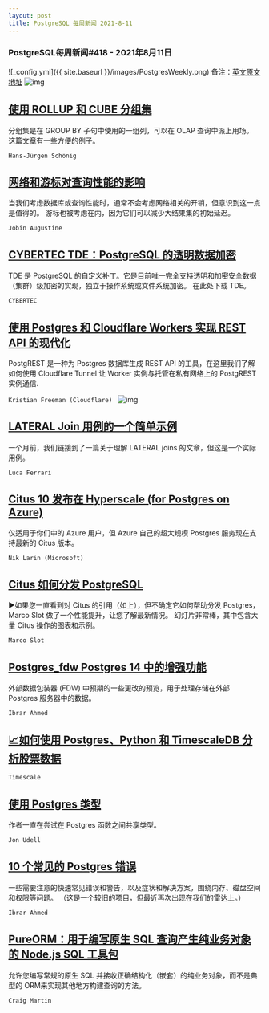 ```yaml
---
layout: post
title: PostgreSQL 每周新闻 2021-8-11
---
```

### PostgreSQL每周新闻#418 - 2021年8月11日
![_config.yml]({{ site.baseurl }}/images/PostgresWeekly.png)
备注：[英文原文地址](https://postgresweekly.com/issues/418)
![img](https://res.cloudinary.com/cpress/image/upload/w_1280,e_sharpen:60/qvdzgew7zremkq8iegut.jpg)
## [使用 ROLLUP 和 CUBE 分组集](https://postgresweekly.com/link/112230/web)
分组集是在 GROUP BY 子句中使用的一组列，可以在 OLAP 查询中派上用场。 这篇文章有一些方便的例子。


`Hans-Jürgen Schönig `
## [网络和游标对查询性能的影响](https://postgresweekly.com/link/112231/web)
当我们考虑数据库或查询性能时，通常不会考虑网络相关的开销，但意识到这一点是值得的。 游标也被考虑在内，因为它们可以减少大结果集的初始延迟。


`Jobin Augustine `
## [CYBERTEC TDE：PostgreSQL 的透明数据加密](https://postgresweekly.com/link/112232/web)
TDE 是 PostgreSQL 的自定义补丁。它是目前唯一完全支持透明和加密安全数据（集群）级加密的实现，独立于操作系统或文件系统加密。 在此处下载 TDE。


`CYBERTEC `
## [使用 Postgres 和 Cloudflare Workers 实现 REST API 的现代化](https://postgresweekly.com/link/112236/web)
PostgREST 是一种为 Postgres 数据库生成 REST API 的工具，在这里我们了解如何使用 Cloudflare Tunnel 让 Worker 实例与托管在私有网络上的 PostgREST 实例通信.


`Kristian Freeman (Cloudflare) `
![img](https://res.cloudinary.com/cpress/image/upload/w_1280,e_sharpen:60/gcyjh2i69o04nyrfkhwt.jpg)

## [LATERAL Join 用例的一个简单示例](https://postgresweekly.com/link/112238/web)
一个月前，我们链接到了一篇关于理解 LATERAL joins 的文章，但这是一个实际用例。


`Luca Ferrari `
## [Citus 10 发布在 Hyperscale (for Postgres on Azure)](https://postgresweekly.com/link/112233/web)
仅适用于你们中的 Azure 用户，但 Azure 自己的超大规模 Postgres 服务现在支持最新的 Citus 版本。


`Nik Larin (Microsoft) `
## [Citus 如何分发 PostgreSQL](https://postgresweekly.com/link/112234/web)
▶如果您一直看到对 Citus 的引用（如上），但不确定它如何帮助分发 Postgres，Marco Slot 做了一个性能提升，让您了解最新情况。 幻灯片非常棒，其中包含大量 Citus 操作的图表和示例。


`Marco Slot `
## [Postgres_fdw Postgres 14 中的增强功能](https://postgresweekly.com/link/112240/web)
外部数据包装器 (FDW) 中预期的一些更改的预览，用于处理存储在外部 Postgres 服务器中的数据。


`Ibrar Ahmed `
## [📈如何使用 Postgres、Python 和 TimescaleDB 分析股票数据](https://postgresweekly.com/link/112242/web)


`Timescale `
## [使用 Postgres 类型](https://postgresweekly.com/link/112241/web)
作者一直在尝试在 Postgres 函数之间共享类型。


`Jon Udell `
## [10 个常见的 Postgres 错误](https://postgresweekly.com/link/112243/web)
一些需要注意的快速常见错误和警告，以及症状和解决方案，围绕内存、磁盘空间和权限等问题。 （这是一个较旧的项目，但最近再次出现在我们的雷达上。）


`Ibrar Ahmed `
## [PureORM：用于编写原生 SQL 查询产生纯业务对象的 Node.js SQL 工具包](https://postgresweekly.com/link/112244/web)
允许您编写常规的原生 SQL 并接收正确结构化（嵌套）的纯业务对象，而不是典型的 ORM来实现其他地方构建查询的方法。


`Craig Martin `

